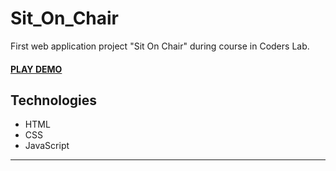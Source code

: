 # Sit_On_Chair
First web application project "Sit On Chair" during course in Coders Lab.

#### [PLAY DEMO](https://vladyani.github.io/Sit_On_Chair/index.html)


## Technologies

* HTML
* CSS
* JavaScript
---
